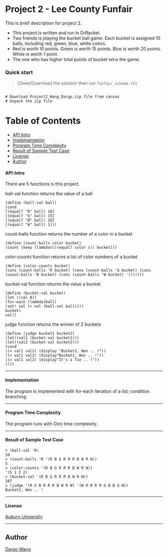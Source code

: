 # Project 2 - Lee County Funfair

This is brief description for project 2. 

* This project is written and run in DrRacket.
* Two friends is playing the bucket ball game. Each bucket is assigned 10 balls, including red, green, blue, white colors.
* Red is worth 10 points. Green is worth 15 points. Blue is worth 20 points. White is worth 1 point. 
* The one who has higher total points of bucket wins the game.



### Quick start

> Clone/Download the solution then run `funfair_scheme.rkt`

```

# Download Project2_Wang_Dargo.zip file from canvas
# Unpack the zip file

```

# Table of Contents
* [API Intro](#api-intro)
* [Implementation](#implementation)
* [Program Time Complexity](#program-time-complexity)
* [Result of Sample Test Case](#result-of-sample-test-case)
* [License](#license)
* [Author](#author)



#### API-Intro

There are 5 functions is this project. 

ball-val function returns the value of a ball

```
(define (ball-val ball)
(cond
[(equal? "R" ball) 10]
[(equal? "G" ball) 15]
[(equal? "B" ball) 20]
[(equal? "W" ball) 1]))
```

count-balls function returns the number of a color in a bucket

```
(define (count-balls color bucket)
(count (keep (lambda(c)(equal? color c)) bucket)))
```

color-counts function returns a list of color numbers of a bucket

```
(define (color-counts bucket)
(cons (count-balls 'R bucket) (cons (count-balls 'G bucket) (cons (count-balls 'B bucket) (cons (count-balls 'W bucket) '())))))
```

bucket-val function returns the value a bucket
```
(define (bucket-val bucket)
(let ((val 0))
(for-each (lambda(ball)
(set! val (+ val (ball-val ball))))
bucket)
val))
```

judge function returns the winner of 2 buckets
```
(define (judge bucket1 bucket2)
(let((val1 (bucket-val bucket1)))
(let((val2 (bucket-val bucket2)))
(cond
((< val1 val2) (display "Bucket2, Won .. !"))
((> val1 val2) (display"Bucket1, Won .. !"))
((= val1 val2) (display"It's a Tie .. !"))
))))
```

___

#### Implementation 

The  program is implemented with for-each iteration of a list; condition branching.

___

#### Program Time Complexity

The program runs with O(n) time complexity.


___

#### Result of Sample Test Case
```
> (ball-val 'R)
10
> (count-balls 'R '(R B G R R R B W R W))
5
> (color-counts '(R B G R R R B W R W))
'(5 1 2 2)
> (bucket-val '(R B G R R R B W R W))
107
> (judge '(R G B R R R B W R W) '(W R R R R G B B G W))
Bucket2, Won .. !
```

___

#### License
 [Auburn University](/LICENSE)

___

## Author
 [Dargo Wang](/LICENSE)
